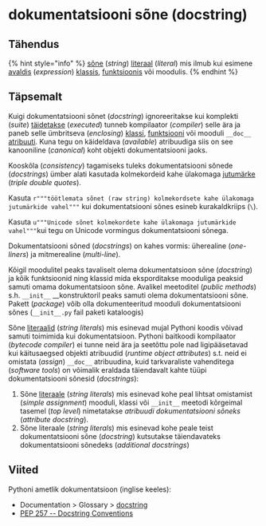 # dokumentatsiooni sõne \(docstring\)

## Tähendus

{% hint style="info" %}
[sõne](../../python/sisseehitatud-tueuebid/sone-str/) \(_string_\) [literaal](literaal-literal.md) \(_literal_\) mis ilmub kui esimene [avaldis](avaldis-expression.md) \(_expression_\) [klassis](klass-class.md), [funktsioonis](funktsioon-function.md) või moodulis.
{% endhint %}

## Täpsemalt

Kuigi dokumentatsiooni sõnet \(_docstring_\) ignoreeritakse kui komplekti \(_suite_\) [täidetakse](taeitmine-execution.md) \(_executed_\) tunneb kompilaator \(_compiler_\) selle ära ja paneb selle  ümbritseva \(_enclosing_\) [klassi](klass-class.md), [funktsiooni](funktsioon-function.md) või mooduli `__doc__` [atribuuti](atribuut-attribute.md). Kuna tegu on käideldava \(_available_\) atribuudiga siis on see kanooniline \(_canonical_\) koht objekti dokumentatsiooni jaoks.

Kooskõla \(_consistency_\) tagamiseks tuleks dokumentatsiooni sõnede \(_docstrings_\) ümber alati kasutada kolmekordeid kahe ülakomaga [jutumärke](jutumaergid.md) \(_triple double quotes_\). 

Kasuta `r"""töötlemata sõnet (raw string) kolmekordsete kahe ülakomaga jutumärkide vahel"""`  kui dokumentatsiooni sõnes esineb kurakaldkriips \(`\`\). 

Kasuta `u"""Unicode sõnet kolmekordete kahe ülakomaga jutumärkide vahel"""`kui tegu on Unicode vormingus dokumentatsiooni sõnega.

Dokumentatsiooni sõned \(_docstrings_\) on kahes vormis: üherealine \(_one-liners_\) ja mitmerealine \(_multi-line_\). 

Kõigil moodulitel peaks tavaliselt olema dokumentatsioon sõne \(_docstring_\) ja kõik funktsioonid ning klassid mida eksporditakse mooduliga peaksid samuti omama dokumentatsioon sõne. Avalikel meetoditel \(_public methods_\) s.h. `__init__`  __konstruktoril peaks samuti  olema dokumentatsiooni sõne. Pakett \(_package_\) võib olla dokumenteeritud mooduli dokumentatsiooni sõnes \(`__init__.py` fail paketi kataloogis\) 

Sõne [literaalid](literaal-literal.md) \(_string literals_\) mis esinevad mujal Pythoni koodis võivad samuti toimimida kui dokumentatsioon. Pythoni baitkoodi kompilaator \(_bytecode compiler_\) ei tunne neid ära ja seetõttu pole nad ligipääsetavad kui käitusaegsed objekti atribuudid \(_runtime object attributes_\) s.t. neid ei omistata \(_assign_\) `__doc__` atribuudina, kuid tarkvaraliste vahenditega \(_software tools_\) on võimalik eraldada täiendavalt kahte tüüpi dokumentatsiooni sõnesid \(_docstrings_\):

1. Sõne [literaale](literaal-literal.md) \(_string literals_\) mis esinevad kohe peal lihtsat omistamist \(_simple assignment_\) mooduli, klassi või `__init__` meetodi kõrgeimal tasemel \(_top level_\) nimetatakse _atribuudi dokumentatsiooni sõneks_ \(_attribute docstring_\). 
2. Sõne literaale \(_string literals_\) mis esinevad kohe peale teist dokumentatsiooni sõne \(_docstring_\) kutsutakse täiendavateks dokumentatsiooni sõnedeks \(_additional docstrings_\)

## Viited

Pythoni ametlik dokumentatsioon \(inglise keeles\):

* Documentation &gt; Glossary &gt; [docstring](https://docs.python.org/3/glossary.html#term-docstring)
* [PEP 257 -- Docstring Conventions](https://www.python.org/dev/peps/pep-0257/)

